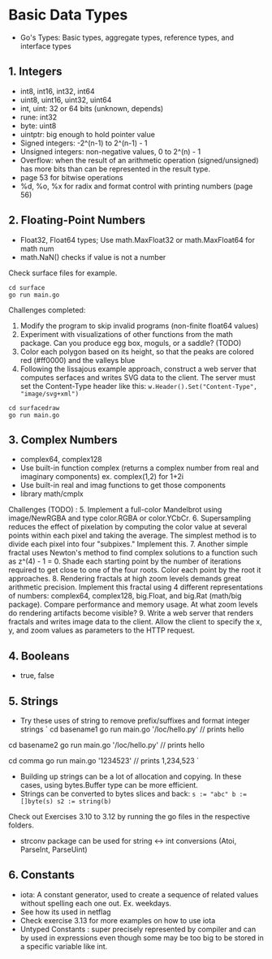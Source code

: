 # Basic Data Types
- Go's Types: Basic types, aggregate types, reference types, and interface types

## 1. Integers
- int8, int16, int32, int64
- uint8, uint16, uint32, uint64
- int, uint: 32 or 64 bits (unknown, depends)
- rune: int32
- byte: uint8
- uintptr: big enough to hold pointer value
- Signed integers: -2^(n-1) to 2^(n-1) - 1
- Unsigned integers: non-negative values, 0 to 2^(n) - 1
- Overflow: when the result of an arithmetic operation (signed/unsigned) has more bits than can be represented in the result type.
- page 53 for bitwise operations
- %d, %o, %x for radix and format control with printing numbers (page 56)

## 2. Floating-Point Numbers
- Float32, Float64 types; Use math.MaxFloat32 or math.MaxFloat64 for math num
- math.NaN() checks if value is not a number

Check surface files for example. 
```
cd surface
go run main.go
```

Challenges completed:
1. Modify the program to skip invalid programs (non-finite float64 values)
2. Experiment with visualizations of other functions from the math package. Can you produce egg box, moguls, or a saddle? (TODO)
3. Color each polygon based on its height, so that the peaks are colored red (#ff0000) and the valleys blue
4. Following the lissajous example approach, construct a web server that computes serfaces and writes SVG data to the client. The server must set the Content-Type header like this:
    ``` w.Header().Set("Content-Type", "image/svg+xml") ```

```
cd surfacedraw
go run main.go
```

## 3. Complex Numbers
- complex64, complex128
- Use built-in function complex (returns a complex number from real and imaginary components) ex. complex(1,2) for 1+2i
- Use built-in real and imag functions to get those components
- library math/cmplx

Challenges (TODO) :
5. Implement a full-color Mandelbrot using image/NewRGBA and type color.RGBA or color.YCbCr.
6. Supersampling reduces the effect of pixelation by computing the color value at several points within each pixel and taking the average. The simplest method is to divide each pixel into four "subpixes." Implement this.
7. Another simple fractal uses Newton's method to find complex solutions to a function such as z^(4) - 1 = 0. Shade each starting point by the number of iterations required to get close to one of the four roots. Color each point by the root it approaches.
8. Rendering fractals at high zoom levels demands great arithmetic precision. Implement this fractal using 4 different representations of numbers: complex64, complex128, big.Float, and big.Rat (math/big package). Compare performance and memory usage. At what zoom levels do rendering artifacts become visible?
9. Write a web server that renders fractals and writes image data to the client. Allow the client to specify the x, y, and zoom values as parameters to the HTTP request.

## 4. Booleans
- true, false

## 5. Strings
- Try these uses of string to remove prefix/suffixes and format integer strings
`
cd basename1
go run main.go '/loc/hello.py' // prints hello

cd basename2
go run main.go '/loc/hello.py' // prints hello

cd comma
go run main.go '1234523' // prints 1,234,523
`

- Building up strings can be a lot of allocation and copying. In these cases, using bytes.Buffer type can be more efficient.
- Strings can be converted to bytes slices and back:
`
s := "abc"
b := []byte(s)
s2 := string(b)
`

Check out Exercises 3.10 to 3.12 by running the go files in the respective folders.

- strconv package can be used for string <-> int conversions (Atoi, ParseInt, ParseUint)

## 6. Constants
- iota: A constant generator, used to create a sequence of related values without spelling each one out. Ex. weekdays.
- See how its used in netflag
- Check exercise 3.13 for more examples on how to use iota
- Untyped Constants : super precisely represented by compiler and can by used in expressions even though some may be too big to be stored in a specific variable like int.

